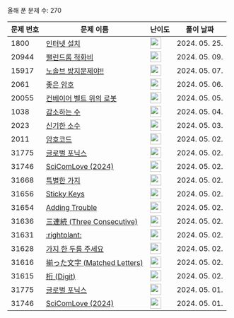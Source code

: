 올해 푼 문제 수: 270

| 문제 번호 | 문제 이름 | 난이도 | 풀이 날짜 |
| --- | --- | --- | --- |
| 1800 | [인터넷 설치](https://www.acmicpc.net/problem/1800) | <img height="25px" width="25px=" src="https://static.solved.ac/tier_small/15.svg"/> | 2024. 05. 25.  |
| 20944 | [팰린드롬 척화비](https://www.acmicpc.net/problem/20944) | <img height="25px" width="25px=" src="https://static.solved.ac/tier_small/3.svg"/> | 2024. 05. 09.  |
| 15917 | [노솔브 방지문제야!!](https://www.acmicpc.net/problem/15917) | <img height="25px" width="25px=" src="https://static.solved.ac/tier_small/3.svg"/> | 2024. 05. 07.  |
| 2061 | [좋은 암호](https://www.acmicpc.net/problem/2061) | <img height="25px" width="25px=" src="https://static.solved.ac/tier_small/3.svg"/> | 2024. 05. 06.  |
| 20055 | [컨베이어 벨트 위의 로봇](https://www.acmicpc.net/problem/20055) | <img height="25px" width="25px=" src="https://static.solved.ac/tier_small/11.svg"/> | 2024. 05. 05.  |
| 1038 | [감소하는 수](https://www.acmicpc.net/problem/1038) | <img height="25px" width="25px=" src="https://static.solved.ac/tier_small/11.svg"/> | 2024. 05. 04.  |
| 2023 | [신기한 소수](https://www.acmicpc.net/problem/2023) | <img height="25px" width="25px=" src="https://static.solved.ac/tier_small/11.svg"/> | 2024. 05. 03.  |
| 2011 | [암호코드](https://www.acmicpc.net/problem/2011) | <img height="25px" width="25px=" src="https://static.solved.ac/tier_small/11.svg"/> | 2024. 05. 02.  |
| 31775 | [글로벌 포닉스](https://www.acmicpc.net/problem/31775) | <img height="25px" width="25px=" src="https://static.solved.ac/tier_small/2.svg"/> | 2024. 05. 02.  |
| 31746 | [SciComLove (2024)](https://www.acmicpc.net/problem/31746) | <img height="25px" width="25px=" src="https://static.solved.ac/tier_small/2.svg"/> | 2024. 05. 02.  |
| 31668 | [특별한 가지](https://www.acmicpc.net/problem/31668) | <img height="25px" width="25px=" src="https://static.solved.ac/tier_small/2.svg"/> | 2024. 05. 02.  |
| 31656 | [Sticky Keys](https://www.acmicpc.net/problem/31656) | <img height="25px" width="25px=" src="https://static.solved.ac/tier_small/2.svg"/> | 2024. 05. 02.  |
| 31654 | [Adding Trouble](https://www.acmicpc.net/problem/31654) | <img height="25px" width="25px=" src="https://static.solved.ac/tier_small/1.svg"/> | 2024. 05. 02.  |
| 31636 | [三連続 (Three Consecutive)](https://www.acmicpc.net/problem/31636) | <img height="25px" width="25px=" src="https://static.solved.ac/tier_small/2.svg"/> | 2024. 05. 02.  |
| 31631 | [:rightplant:](https://www.acmicpc.net/problem/31631) | <img height="25px" width="25px=" src="https://static.solved.ac/tier_small/13.svg"/> | 2024. 05. 02.  |
| 31628 | [가지 한 두름 주세요](https://www.acmicpc.net/problem/31628) | <img height="25px" width="25px=" src="https://static.solved.ac/tier_small/3.svg"/> | 2024. 05. 02.  |
| 31616 | [揃った文字 (Matched Letters)](https://www.acmicpc.net/problem/31616) | <img height="25px" width="25px=" src="https://static.solved.ac/tier_small/2.svg"/> | 2024. 05. 02.  |
| 31615 | [桁 (Digit)](https://www.acmicpc.net/problem/31615) | <img height="25px" width="25px=" src="https://static.solved.ac/tier_small/2.svg"/> | 2024. 05. 02.  |
| 31775 | [글로벌 포닉스](https://www.acmicpc.net/problem/31775) | <img height="25px" width="25px=" src="https://static.solved.ac/tier_small/2.svg"/> | 2024. 05. 01.  |
| 31746 | [SciComLove (2024)](https://www.acmicpc.net/problem/31746) | <img height="25px" width="25px=" src="https://static.solved.ac/tier_small/2.svg"/> | 2024. 05. 01.  |

